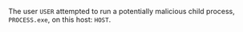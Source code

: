 The user `USER` attempted to run a potentially malicious child process, `PROCESS.exe`, on this host: `HOST`.